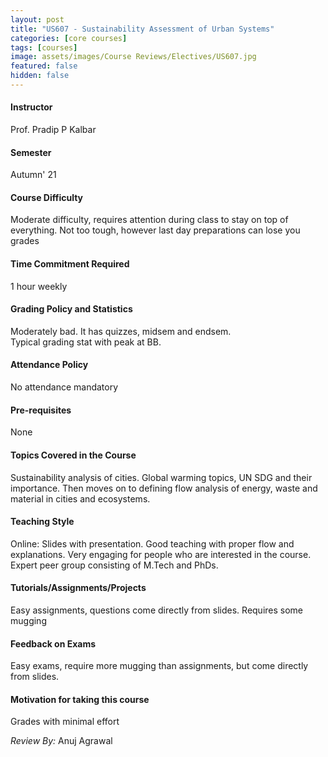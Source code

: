 ```yaml
---
layout: post
title: "US607 - Sustainability Assessment of Urban Systems"
categories: [core courses]
tags: [courses]
image: assets/images/Course Reviews/Electives/US607.jpg
featured: false
hidden: false
---
```


#### Instructor
Prof. Pradip P Kalbar

#### Semester
Autumn' 21

#### Course Difficulty
Moderate difficulty, requires attention during class to stay on top of everything. Not too tough, however last day preparations can lose you grades

#### Time Commitment Required
1 hour weekly

#### Grading Policy and Statistics
Moderately bad. It has quizzes, midsem and endsem.  
Typical grading stat with peak at BB.

#### Attendance Policy
No attendance mandatory

#### Pre-requisites
None

#### Topics Covered in the Course
Sustainability analysis of cities. Global warming topics, UN SDG and their importance. Then moves on to defining flow analysis of energy, waste and material in cities and ecosystems.

#### Teaching Style
Online: Slides with presentation. Good teaching with proper flow and explanations. Very engaging for people who are interested in the course. Expert peer group consisting of M.Tech and PhDs.

#### Tutorials/Assignments/Projects
Easy assignments, questions come directly from slides. Requires some mugging

#### Feedback on Exams
Easy exams, require more mugging than assignments, but come directly from slides.

#### Motivation for taking this course
Grades with minimal effort

*Review By:* Anuj Agrawal
